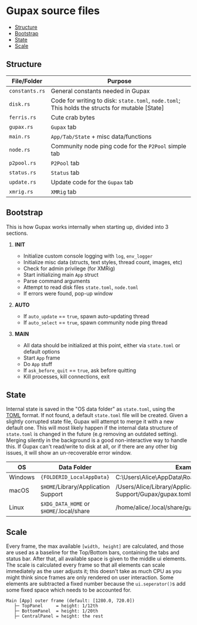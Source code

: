 # Gupax source files
* [Structure](#Structure)
* [Bootstrap](#Bootstrap)
* [State](#State)
* [Scale](#Scale)

## Structure
| File/Folder    | Purpose |
|----------------|---------|
| `constants.rs` | General constants needed in Gupax
| `disk.rs`      | Code for writing to disk: `state.toml`, `node.toml`; This holds the structs for mutable [State]
| `ferris.rs`    | Cute crab bytes
| `gupax.rs`     | `Gupax` tab
| `main.rs`      | `App/Tab/State` + misc data/functions
| `node.rs`      | Community node ping code for the `P2Pool` simple tab
| `p2pool.rs`    | `P2Pool` tab
| `status.rs`    | `Status` tab
| `update.rs`    | Update code for the `Gupax` tab
| `xmrig.rs`     | `XMRig` tab

## Bootstrap
This is how Gupax works internally when starting up, divided into 3 sections.

1. **INIT**
	- Initialize custom console logging with `log`, `env_logger`
	- Initialize misc data (structs, text styles, thread count, images, etc)
	- Check for admin privilege (for XMRig)
	- Start initializing main `App` struct
	- Parse command arguments
	- Attempt to read disk files `state.toml`, `node.toml`
	- If errors were found, pop-up window
	
2. **AUTO**
	- If `auto_update` == `true`, spawn auto-updating thread
	- If `auto_select` == `true`, spawn community node ping thread

3. **MAIN**
	- All data should be initialized at this point, either via `state.toml` or default options
	- Start `App` frame
	- Do `App` stuff
	- If `ask_before_quit` == `true`, ask before quitting
	- Kill processes, kill connections, exit

## State
Internal state is saved in the "OS data folder" as `state.toml`, using the [TOML](https://github.com/toml-lang/toml) format. If not found, a default `state.toml` file will be created. Given a slightly corrupted state file, Gupax will attempt to merge it with a new default one. This will most likely happen if the internal data structure of `state.toml` is changed in the future (e.g removing an outdated setting). Merging silently in the background is a good non-interactive way to handle this. If Gupax can't read/write to disk at all, or if there are any other big issues, it will show an un-recoverable error window.

| OS       | Data Folder                              | Example                                                   |
|----------|----------------------------------------- |-----------------------------------------------------------|
| Windows  | `{FOLDERID_LocalAppData}`                | C:\Users\Alice\AppData\Roaming\Gupax\gupax.toml           |
| macOS    | `$HOME`/Library/Application Support      | /Users/Alice/Library/Application Support/Gupax/gupax.toml |
| Linux    | `$XDG_DATA_HOME` or `$HOME`/.local/share | /home/alice/.local/share/gupax/gupax.toml                 |

## Scale
Every frame, the max available `[width, height]` are calculated, and those are used as a baseline for the Top/Bottom bars, containing the tabs and status bar. After that, all available space is given to the middle ui elements. The scale is calculated every frame so that all elements can scale immediately as the user adjusts it; this doesn't take as much CPU as you might think since frames are only rendered on user interaction. Some elements are subtracted a fixed number because the `ui.seperator()`s add some fixed space which needs to be accounted for.

```
Main [App] outer frame (default: [1280.0, 720.0])
   ├─ TopPanel     = height: 1/12th
   ├─ BottomPanel  = height: 1/20th
   ├─ CentralPanel = height: the rest
```
